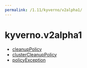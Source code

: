 ```yaml
---
permalink: /1.11/kyverno/v2alpha1/
---
```


# kyverno.v2alpha1



* [cleanupPolicy](cleanupPolicy.md)
* [clusterCleanupPolicy](clusterCleanupPolicy.md)
* [policyException](policyException.md)